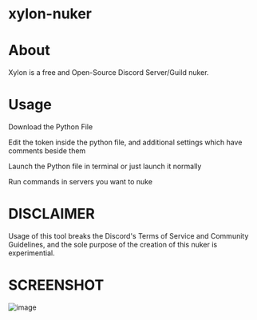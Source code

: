 # xylon-nuker

# About
Xylon is a free and Open-Source Discord Server/Guild nuker.

# Usage
Download the Python File

Edit the token inside the python file, and additional settings which have comments beside them

Launch the Python file in terminal or just launch it normally

Run commands in servers you want to nuke

# DISCLAIMER

Usage of this tool breaks the Discord's Terms of Service and Community Guidelines, and the sole purpose of the creation of this nuker is experimential. 

# SCREENSHOT

![image](https://user-images.githubusercontent.com/84968696/130653037-cc69e43f-b70d-4ac5-b104-e5d140abb3b5.png)
